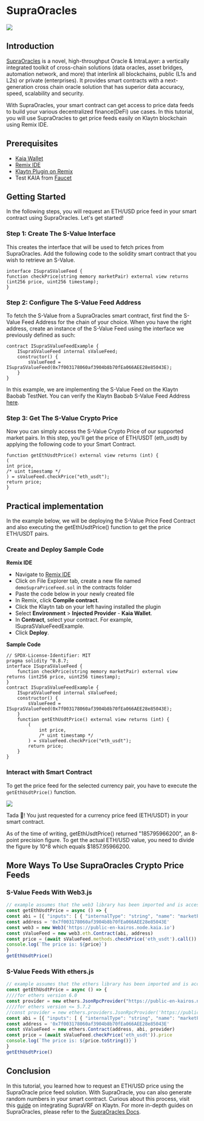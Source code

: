# SupraOracles

![](/img/banners/kaia-supra.png)

## Introduction

[SupraOracles](https://supraoracles.com/) is a novel, high-throughput Oracle & IntraLayer: a vertically integrated toolkit of cross-chain solutions (data oracles, asset bridges, automation network, and more) that interlink all blockchains, public (L1s and L2s) or private (enterprises). It provides smart contracts with a next-generation cross chain oracle solution that has superior data accuracy, speed, scalability and security.

With SupraOracles, your smart contract can get access to price data feeds to build your various decentralized finance(DeFi) use cases. In this tutorial, you will use SupraOracles  to get price feeds easily on Klaytn blockchain using Remix IDE.

## Prerequisites

- [Kaia Wallet](https://chromewebstore.google.com/detail/kaia-wallet/jblndlipeogpafnldhgmapagcccfchpi)
- [Remix IDE](https://remix.ethereum.org/)
- [Klaytn Plugin on Remix](https://klaytn.foundation/using-klaytn-plugin-on-remix/)
- Test KAIA from [Faucet](https://faucet.kaia.io)

## Getting Started

In the following steps, you will request an ETH/USD price feed in your smart contract using SupraOracles. Let's get started!

### Step 1: Create The S-Value Interface

This creates the interface that will be used to fetch prices from SupraOracles. Add the following code to the solidity smart contract that you wish to retrieve an S-Value.

```solidity
interface ISupraSValueFeed {
function checkPrice(string memory marketPair) external view returns (int256 price, uint256 timestamp);
}
```

### Step 2: Configure The S-Value Feed Address

To fetch the S-Value from a SupraOracles smart contract, first find the S-Value Feed Address for the chain of your choice. When you have the right address, create an instance of the S-Value Feed using the interface we previously defined as such:

```solidity
contract ISupraSValueFeedExample {
    ISupraSValueFeed internal sValueFeed;
    constructor() {
        sValueFeed = ISupraSValueFeed(0x7f003178060af3904b8b70fEa066AEE28e85043E);
    }
}
```

In this example, we are implementing the S-Value Feed on the Klaytn Baobab TestNet. You can verify the Klaytn Baobab S-Value Feed Address [here](https://supraoracles.com/docs/get-started/networks/).

### Step 3: Get The S-Value Crypto Price

Now you can simply access the S-Value Crypto Price of our supported market pairs. In this step, you'll get the price of ETH/USDT (eth_usdt) by applying the following code to your Smart Contract.

```solidity
function getEthUsdtPrice() external view returns (int) {
(
int price,
/* uint timestamp */
) = sValueFeed.checkPrice("eth_usdt");
return price;
}
```

## Practical implementation

In the example below, we will be deploying the S-Value Price Feed Contract and also executing the getEthUsdtPrice() function to get the price ETH/USDT pairs.

### Create and Deploy Sample Code

**Remix IDE**

- Navigate to [Remix IDE](https://remix.ethereum.org/)
- Click on File Explorer tab, create a new file named `demoSupraPriceFeed.sol` in the contracts folder
- Paste the code below in your newly created file
- In Remix, click **Compile contract**.
- Click the Klaytn tab on your left having installed the plugin
- Select **Environment** > **Injected Provider** - **Kaia Wallet**.
- In **Contract**, select your contract. For example, ISupraSValueFeedExample.
- Click **Deploy**.

**Sample Code**

```solidity
// SPDX-License-Identifier: MIT
pragma solidity ^0.8.7;
interface ISupraSValueFeed {
    function checkPrice(string memory marketPair) external view returns (int256 price, uint256 timestamp);
}
contract ISupraSValueFeedExample {
    ISupraSValueFeed internal sValueFeed;
    constructor() {
        sValueFeed = ISupraSValueFeed(0x7f003178060af3904b8b70fEa066AEE28e85043E);
    }
    function getEthUsdtPrice() external view returns (int) {
        (
            int price,
            /* uint timestamp */
        ) = sValueFeed.checkPrice("eth_usdt");
        return price;
    }
}
```

### Interact with Smart Contract

To get the price feed for the selected currency pair, you have to execute the `getEthUsdtPrice()` function.

![](/img/build/tools/sPriceFeed.png)

Tada 🎉! You just requested for a currency price feed (ETH/USDT)  in your smart contract.

As of the time of writing, getEthUsdtPrice() returned "185795966200", an 8-point precision figure. To get the actual ETH/USD value, you need to divide the figure by 10^8 which equals $1857.95966200.

## More Ways To Use SupraOracles Crypto Price Feeds

### S-Value Feeds With Web3.js

```javascript
// example assumes that the web3 library has been imported and is accessible within your scope
const getEthUsdtPrice = async () => {
const abi = [{ "inputs": [ { "internalType": "string", "name": "marketPair", "type": "string" } ], "name": "checkPrice", "outputs": [ { "internalType": "int256", "name": "price", "type": "int256" }, { "internalType": "uint256", "name": "timestamp", "type": "uint256" } ], "stateMutability": "view", "type": "function" } ]
const address = '0x7f003178060af3904b8b70fEa066AEE28e85043E'
const web3 = new Web3('https://public-en-kairos.node.kaia.io')
const sValueFeed = new web3.eth.Contract(abi, address)
const price = (await sValueFeed.methods.checkPrice('eth_usdt').call()).price
console.log(`The price is: ${price}`)
}
getEthUsdtPrice()
```

### S-Value Feeds With ethers.js

```javascript
// example assumes that the ethers library has been imported and is accessible within your scope
const getEthUsdtPrice = async () => {
////for ethers version 6.0
const provider = new ethers.JsonRpcProvider("https://public-en-kairos.node.kaia.io")
////for ethers version <= 5.7.2
//const provider = new ethers.providers.JsonRpcProvider('https://public-en-kairos.node.kaia.io')
const abi = [{ "inputs": [ { "internalType": "string", "name": "marketPair", "type": "string" } ], "name": "checkPrice", "outputs": [ { "internalType": "int256", "name": "price", "type": "int256" }, { "internalType": "uint256", "name": "timestamp", "type": "uint256" } ], "stateMutability": "view", "type": "function" } ]
const address = '0x7f003178060af3904b8b70fEa066AEE28e85043E'
const sValueFeed = new ethers.Contract(address, abi, provider)
const price = (await sValueFeed.checkPrice('eth_usdt')).price
console.log(`The price is: ${price.toString()}`)
}
getEthUsdtPrice()
```

## Conclusion

In this tutorial, you learned how to request an ETH/USD price using the SupraOracle price feed solution. With SupraOracle, you can also generate random numbers in your smart contract. Curious about this process, visit this [guide](https://metaverse-knowledge-kit.klaytn.foundation/docs/decentralized-oracle/oracle-providers/supraOracles-tutorial) on integrating SupraVRF on Klaytn. For more in-depth guides on SupraOracles, please refer to the [SupraOracles Docs](https://supraoracles.com/docs/development-guides).

